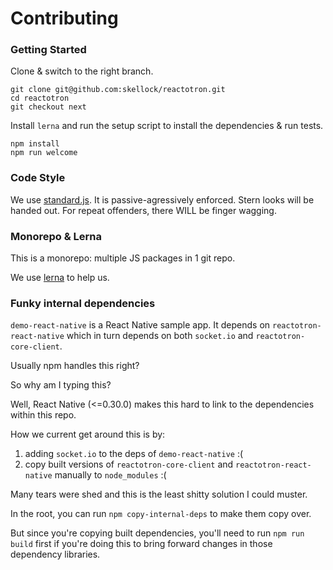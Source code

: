 # Contributing

### Getting Started

Clone & switch to the right branch.

```
git clone git@github.com:skellock/reactotron.git
cd reactotron
git checkout next
```

Install `lerna` and run the setup script to install the dependencies & run tests.

```
npm install
npm run welcome
```


### Code Style

We use [standard.js](https://github.com/feross/standard).  It is passive-agressively enforced.
Stern looks will be handed out.  For repeat offenders, there WILL be finger wagging.


### Monorepo & Lerna

This is a monorepo: multiple JS packages in 1 git repo.

We use [lerna](https://github.com/lerna/lerna) to help us.


### Funky internal dependencies

`demo-react-native` is a React Native sample app.  It depends on
`reactotron-react-native` which in turn depends on both `socket.io` and
`reactotron-core-client`.

Usually npm handles this right?

So why am I typing this?

Well, React Native (<=0.30.0) makes this hard to link to the dependencies
within this repo.

How we current get around this is by:

1. adding `socket.io` to the deps of `demo-react-native` :(
1. copy built versions of `reactotron-core-client` and `reactotron-react-native` manually to `node_modules` :(

Many tears were shed and this is the least shitty solution I could muster.

In the root, you can run `npm copy-internal-deps` to make them copy over.

But since you're copying built dependencies, you'll need to run `npm run build` first
if you're doing this to bring forward changes in those dependency libraries.
